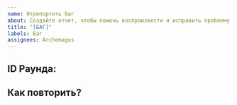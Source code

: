 ```yaml
---
name: Отрепортить баг
about: Создайте отчет, чтобы помочь воспроизвести и исправить проблему.
title: "[БАГ]"
labels: Баг
assignees: Archemagus
---
```

<!-- Пишите **ПОД ЗАГОЛОВКАМИ** информацию адресованную тому или иному заголовку. Комментарии можете оставить тут, их всё равно не будет видно. -->

## ID Раунда: 

<!-- **ПРИЛОЖИТЕ ID РАУНДА**
Если вы обнаружили эту проблему при игре на сервере white-dream-theta:
[ID РАУНДА]: # (Его можно найти на панели состояния или найти на сайте https://hub.station13.ru/rounds/ ! ID Раунда.)-->

## Как повторить?
<!-- Подробно объясните проблему, включая шаги по его воспроизведению. Проблемы, не имеющие соответствующих шагов воспроизведения или объяснений, могут быть проигнорированы/закрыты.-->
